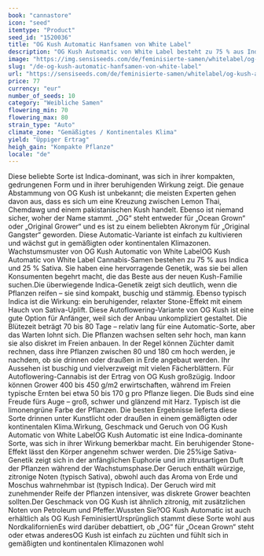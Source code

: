 ```yaml
---
book: "cannastore"
icon: "seed"
itemtype: "Product"
seed_id: "1520036"
title: "OG Kush Automatic Hanfsamen von White Label"
description: "OG Kush Automatic von White Label besteht zu 75 % aus Indica und 25 % Sativa. Die Pflanzen sind kompakt und einfach anzubauen. Sie riechen nach Zitronen."
image: "https://img.sensiseeds.com/de/feminisierte-samen/whitelabel/og-kush-automatic-image.png"
slug: "/de-og-kush-automatic-hanfsamen-von-white-label"
url: "https://sensiseeds.com/de/feminisierte-samen/whitelabel/og-kush-automatic?a_aid=cannastore"
price: 77
currency: "eur"
number_of_seeds: 10
category: "Weibliche Samen"
flowering_min: 70
flowering_max: 80
strain_type: "Auto"
climate_zone: "Gemäßigtes / Kontinentales Klima"
yield: "Üppiger Ertrag"
heigh_gain: "Kompakte Pflanze"
locale: "de"
---
```

Diese beliebte Sorte ist Indica-dominant, was sich in ihrer kompakten, gedrungenen Form und in ihrer beruhigenden Wirkung zeigt. Die genaue Abstammung von OG Kush ist unbekannt; die meisten Experten gehen davon aus, dass es sich um eine Kreuzung zwischen Lemon Thai, Chemdawg und einem pakistanischen Kush handelt. Ebenso ist niemand sicher, woher der Name stammt. „OG“ steht entweder für „Ocean Grown“ oder „Original Grower“ und es ist zu einem beliebten Akronym für „Original Gangster“ geworden. Diese Automatic-Variante ist einfach zu kultivieren und wächst gut in gemäßigten oder kontinentalen Klimazonen. Wachstumsmuster von OG Kush Automatic von White LabelOG Kush Automatic von White Label Cannabis-Samen bestehen zu 75 % aus Indica und 25 % Sativa. Sie haben eine hervorragende Genetik, was sie bei allen Konsumenten begehrt macht, die das Beste aus der neuen Kush-Familie suchen.Die überwiegende Indica-Genetik zeigt sich deutlich, wenn die Pflanzen reifen – sie sind kompakt, buschig und stämmig. Ebenso typisch Indica ist die Wirkung: ein beruhigender, relaxter Stone-Effekt mit einem Hauch von Sativa-Uplift. Diese Autoflowering-Variante von OG Kush ist eine gute Option für Anfänger, weil sich der Anbau unkompliziert gestaltet. Die Blütezeit beträgt 70 bis 80 Tage – relativ lang für eine Automatic-Sorte, aber das Warten lohnt sich. Die Pflanzen wachsen selten sehr hoch, man kann sie also diskret im Freien anbauen. In der Regel können Züchter damit rechnen, dass ihre Pflanzen zwischen 80 und 180 cm hoch werden, je nachdem, ob sie drinnen oder draußen in Erde angebaut werden. Ihr Aussehen ist buschig und vielverzweigt mit vielen Fächerblättern. Für Autoflowering-Cannabis ist der Ertrag von OG Kush großzügig. Indoor können Grower 400 bis 450 g/m2 erwirtschaften, während im Freien typische Ernten bei etwa 50 bis 170 g pro Pflanze liegen. Die Buds sind eine Freude fürs Auge – groß, schwer und glänzend mit Harz. Typisch ist die limonengrüne Farbe der Pflanzen. Die besten Ergebnisse lieferta diese Sorte drinnen unter Kunstlicht oder draußen in einem gemäßigten oder kontinentalen Klima.Wirkung, Geschmack und Geruch von OG Kush Automatic von White LabelOG Kush Automatic ist eine Indica-dominante Sorte, was sich in ihrer Wirkung bemerkbar macht. Ein beruhigender Stone-Effekt lässt den Körper angenehm schwer werden. Die 25%ige Sativa-Genetik zeigt sich in der anfänglichen Euphorie und im zitrusartigen Duft der Pflanzen während der Wachstumsphase.Der Geruch enthält würzige, zitronige Noten (typisch Sativa), obwohl auch das Aroma von Erde und Moschus wahrnehmbar ist (typisch Indica). Der Geruch wird mit zunehmender Reife der Pflanzen intensiver, was diskrete Grower beachten sollten.Der Geschmack von OG Kush ist ähnlich zitronig, mit zusätzlichen Noten von Petroleum und Pfeffer.Wussten Sie?OG Kush Automatic ist auch erhältlich als OG Kush FeminisiertUrsprünglich stammt diese Sorte wohl aus NordkalifornienEs wird darüber debattiert, ob „OG“ für „Ocean Grown“ steht oder etwas anderesOG Kush ist einfach zu züchten und fühlt sich in gemäßigten und kontinentalen Klimazonen wohl
